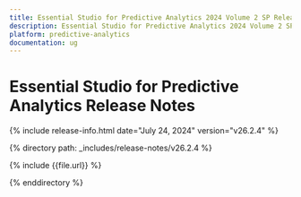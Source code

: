 ```yaml
---
title: Essential Studio for Predictive Analytics 2024 Volume 2 SP Release Release Notes  
description: Essential Studio for Predictive Analytics 2024 Volume 2 SP Release Release Notes  
platform: predictive-analytics
documentation: ug
---
```


# Essential Studio for Predictive Analytics  Release Notes  

{% include release-info.html date="July 24, 2024"  version="v26.2.4" %} 

{% directory path: _includes/release-notes/v26.2.4 %}

{% include {{file.url}} %}

{% enddirectory %}